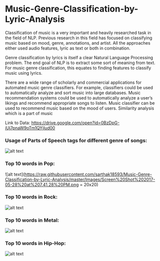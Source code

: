 # Music-Genre-Classification-by-Lyric-Analysis


Classification of music is a very important and heavily researched task in the field of NLP. Previous research in this field has focused on classifying music based on mood, genre, annotations, and artist. All the approaches either used audio features, lyric as text or both in combination.

Genre classification by lyrics is itself a clear Natural Language Processing problem. The end goal of NLP is to extract some sort of meaning from text. For music genre classification, this equates to finding features to classify music using lyrics.

There are a wide range of scholarly and commercial applications for automated music genre classifiers. For example, classifiers could be used to automatically analyze and sort music into large databases. Music recommendation systems could be used to automatically analyze a user’s likings and recommend appropriate songs to listen. Music classifier can be used to recommend music based on the mood of users. Similarity analysis which is a part of music

Link to Data: https://drive.google.com/open?id=0BzDpG-iUj7pnaW9oTm1QYjlud00

### Usage of Parts of Speech tags for different genre of songs:

![alt text](https://raw.githubusercontent.com/sarthak18593/Music-Genre-Classification-by-Lyric-Analysis/master/Images/Screen%20Shot%202017-05-28%20at%207.41.17%20PM.png)


### Top 10 words in Pop:
![alt text](https://raw.githubusercontent.com/sarthak18593/Music-Genre-Classification-by-Lyric-Analysis/master/Images/Screen%20Shot%202017-05-28%20at%207.41.28%20PM.png = 20x20)

### Top 10 words in Rock:
![alt text](https://raw.githubusercontent.com/sarthak18593/Music-Genre-Classification-by-Lyric-Analysis/master/Images/Screen%20Shot%202017-05-28%20at%207.41.35%20PM.png)


### Top 10 words in Metal:
![alt text](https://raw.githubusercontent.com/sarthak18593/Music-Genre-Classification-by-Lyric-Analysis/master/Images/Screen%20Shot%202017-05-28%20at%207.41.41%20PM.png)

### Top 10 words in Hip-Hop:
![alt text](https://raw.githubusercontent.com/sarthak18593/Music-Genre-Classification-by-Lyric-Analysis/master/Images/Screen%20Shot%202017-05-28%20at%207.41.45%20PM.png)

